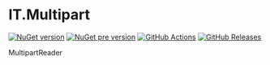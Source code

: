 # IT.Multipart
[![NuGet version](https://img.shields.io/nuget/v/IT.Multipart.svg)](https://www.nuget.org/packages/IT.Multipart)
[![NuGet pre version](https://img.shields.io/nuget/vpre/IT.Multipart.svg)](https://www.nuget.org/packages/IT.Multipart)
[![GitHub Actions](https://img.shields.io/github/actions/workflow/status/pairbit/IT.Multipart/dotnet.yml)](https://github.com/pairbit/IT.Multipart/actions)
[![GitHub Releases](https://img.shields.io/github/release/pairbit/IT.Multipart.svg)](https://github.com/pairbit/IT.Multipart/releases)

MultipartReader